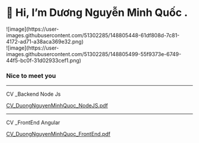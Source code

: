 <h1>👋 Hi, I’m Dương Nguyễn Minh Quốc .</h1>
![image](https://user-images.githubusercontent.com/51302285/148805448-61df808d-7c81-4172-ad71-a38aca369e32.png)<br>
![image](https://user-images.githubusercontent.com/51302285/148805499-55f9373e-6749-44f5-bc0f-31d02933cef1.png)<br>



<h3>Nice to meet you </h3>


<!---
quocminh13042000/quocminh13042000 is a ✨ special ✨ repository because its `README.md` (this file) appears on your GitHub profile.
You can click the Preview link to take a look at your changes.
--->

<hr>
CV _Backend Node Js

[CV_DuongNguyenMinhQuoc_NodeJS.pdf](https://github.com/quocminh13042000/quocminh13042000/files/7840371/CV_DuongNguyenMinhQuoc_NodeJS.pdf)

<hr>
CV _FrontEnd Angular

[CV_DuongNguyenMinhQuoc_FrontEnd.pdf](https://github.com/quocminh13042000/quocminh13042000/files/7840376/CV_DuongNguyenMinhQuoc_FrontEnd.pdf)
